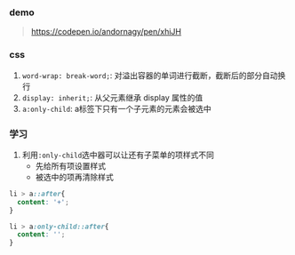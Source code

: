 ### demo
>https://codepen.io/andornagy/pen/xhiJH

### css
1. `word-wrap: break-word;`: 对溢出容器的单词进行截断，截断后的部分自动换行
2. `display: inherit;`: 从父元素继承 display 属性的值
3. `a:only-child`: a标签下只有一个子元素的元素会被选中

### 学习
1. 利用`:only-child`选中器可以让还有子菜单的项样式不同
   - 先给所有项设置样式
   - 被选中的项再清除样式
```css
li > a::after{
  content: '+';
}

li > a:only-child::after{
  content: '';
}
```